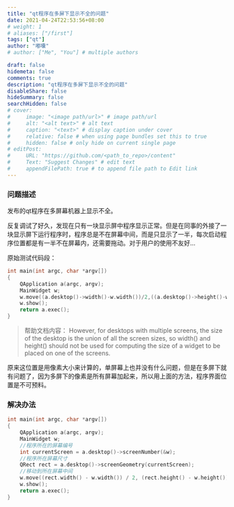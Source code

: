 ```yaml
---
title: "qt程序在多屏下显示不全的问题"
date: 2021-04-24T22:53:56+08:00
# weight: 1
# aliases: ["/first"]
tags: ["qt"]
author: "嘟囔"
# author: ["Me", "You"] # multiple authors

draft: false
hidemeta: false
comments: true
description: "qt程序在多屏下显示不全的问题"
disableShare: false
hideSummary: false
searchHidden: false
# cover:
#     image: "<image path/url>" # image path/url
#     alt: "<alt text>" # alt text
#     caption: "<text>" # display caption under cover
#     relative: false # when using page bundles set this to true
#     hidden: false # only hide on current single page
# editPost:
#     URL: "https://github.com/<path_to_repo>/content"
#     Text: "Suggest Changes" # edit text
#     appendFilePath: true # to append file path to Edit link
---
```


### 问题描述
发布的qt程序在多屏幕机器上显示不全。
<!--more-->
反复调试了好久，发现在只有一块显示屏中程序显示正常。但是在同事的外接了一块显示屏下运行程序时，程序总是不在屏幕中间，而是只显示了一半，每次启动程序位置都是有一半不在屏幕内，还需要拖动。对于用户的使用不友好...

原始测试代码段：
```c
int main(int argc, char *argv[])
{
    QApplication a(argc, argv);
    MainWidget w;
    w.move((a.desktop()->width()-w.width())/2,((a.desktop()->height()-w.height())/2));
    w.show();
    return a.exec();
}
```
> 帮助文档内容：
However, for desktops with multiple screens, the size of the desktop is the union of all the screen sizes, so width() and height() should not be used for computing the size of a widget to be placed on one of the screens.

原来这位置是用像素大小来计算的，单屏幕上也并没有什么问题，但是在多屏下就有问题了，因为多屏下的像素是所有屏幕加起来，所以用上面的方法，程序界面位置是不可预料。

### 解决办法

```c
int main(int argc, char *argv[])
{
    QApplication a(argc, argv);
    MainWidget w;
    //程序所在的屏幕编号
    int currentScreen = a.desktop()->screenNumber(&w);
    //程序所在屏幕尺寸
    QRect rect = a.desktop()->screenGeometry(currentScreen);
    //移动到所在屏幕中间
    w.move((rect.width() - w.width()) / 2, (rect.height() - w.height()) / 2);
    w.show();
    return a.exec();
}
```

